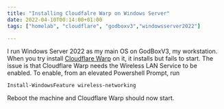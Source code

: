 ```yaml
---
title: "Installing Cloudfalre Warp on Windows Server"
date: 2022-04-10T00:14:00+01:00
tags: ["homelab", "cloudflare", "godboxv3","windowsserver2022"]

---
```

I run Windows Server 2022 as my main OS on GodBoxV3, my workstation. When you try install [Cloudflare Warp](https://1.1.1.1) on it, it installs but fails to start. The issue is that Cloudflare Warp needs the Wireless LAN Service to be enabled. To enable, from an elevated Powershell Prompt, run

`Install-WindowsFeature wireless-networking`

Reboot the machine and Cloudflare Warp should now start. 